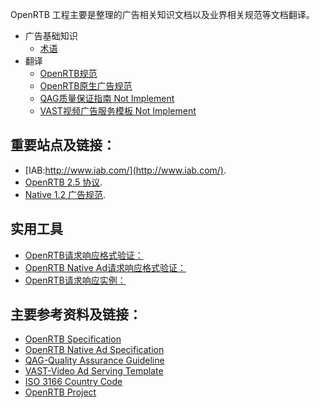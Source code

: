 OpenRTB 工程主要是整理的广告相关知识文档以及业界相关规范等文档翻译。

- 广告基础知识
    + [术语](https://github.com/leeowenowen/OpenRTB/blob/master/Terms.md)
- 翻译
    + [OpenRTB规范](https://github.com/leeowenowen/OpenRTB/blob/master/OpenRTBAPI.md)
    + [OpenRTB原生广告规范](https://www.iab.com/wp-content/uploads/2018/03/OpenRTB-Native-Ads-Specification-Final-1.2.pdf)
    + [QAG质量保证指南 Not Implement]()
    + [VAST视频广告服务模板 Not Implement]()

## 重要站点及链接：

- [IAB:http://www.iab.com/](http://www.iab.com/).
- [OpenRTB 2.5 协议](https://www.iab.com/wp-content/uploads/2016/03/OpenRTB-API-Specification-Version-2-5-FINAL.pdf).
- [Native 1.2 广告规范](https://www.iab.com/wp-content/uploads/2018/03/OpenRTB-Native-Ads-Specification-Final-1.2.pdf).

## 实用工具
- [OpenRTB请求响应格式验证：](https://github.com/openrtb/openrtb2x/tree/2.0/openrtb-validator)
- [OpenRTB Native Ad请求响应格式验证：](https://github.com/openrtb/openrtb2x/tree/2.0/native-validator)
- [OpenRTB请求响应实例：](https://github.com/openrtb/examples)

## 主要参考资料及链接：

- [OpenRTB Specification](https://github.com/openrtb/OpenRTB/blob/master/OpenRTB-API-Specification-Version-2-3-1-FINAL.pdf)
- [OpenRTB Native Ad Specification](https://github.com/openrtb/OpenRTB/blob/master/OpenRTB-Native-Ads-Specification-1_0-Final.pdf)
- [QAG-Quality Assurance Guideline](https://www.tagtoday.net/wp-content/uploads/2015/05/QualityAssuranceGuidelines7252013.pdf)
- [VAST-Video Ad Serving Template](http://www.iab.com/wp-content/uploads/2016/04/VAST4.0_Updated_April_2016.pdf)
- [ISO 3166 Country Code](http://www.iso.org/iso/country_codes)
- [OpenRTB Project](http://www.iab.com/guidelines/real-time-bidding-rtb-project/)
